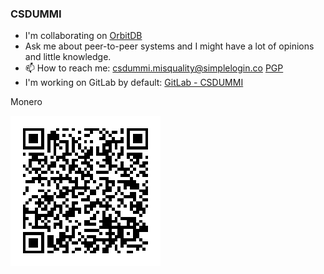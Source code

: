 ### CSDUMMI
- I'm collaborating on [OrbitDB](https://github.com/orbitdb)
- Ask me about peer-to-peer systems and I might have a lot of opinions and little knowledge.
- 📫 How to reach me: [csdummi.misquality@simplelogin.co](mailto:csdummi.misquality@simplelogin.co) [PGP](./PublicKey.pgp)
- I'm working on GitLab by default: [GitLab - CSDUMMI](https://gitlab.com/csdummi)

Monero


![monero:49wXJMEa1YaKHtuGyguk2Bak8WFLq6Aw5DiZiqVV1v2GbXV1mcs9JzaQS7tN6go9u9i2GDSvt2r3AeejDsoF5RsbRwtV2s5](./XMR.png)

<!--
**CSDUMMI/CSDUMMI** is a ✨ _special_ ✨ repository because its `README.md` (this file) appears on your GitHub profile.

Here are some ideas to get you started:

- 🔭 I’m currently working on ...
- 🌱 I’m currently learning ...
- 👯 I’m looking to collaborate on ...
- 🤔 I’m looking for help with ...
- 💬 Ask me about ...
- 📫 How to reach me: ...
- 😄 Pronouns: ...
- ⚡ Fun fact: ...
-->
